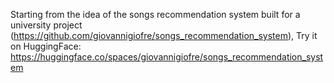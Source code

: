 Starting from the idea of the songs recommendation system built for a university project (https://github.com/giovannigiofre/songs_recommendation_system), Try it on HuggingFace: https://huggingface.co/spaces/giovannigiofre/songs_recommendation_system

